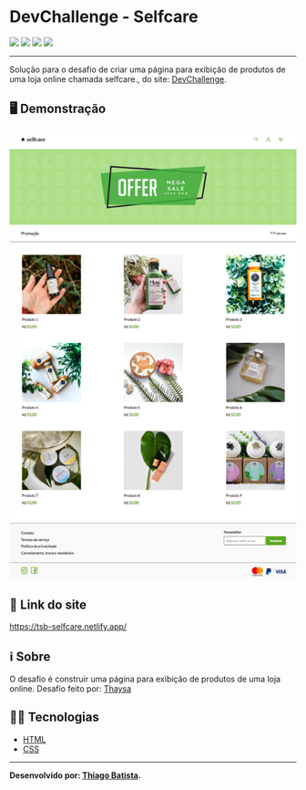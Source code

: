 # DevChallenge - Selfcare
![](https://img.shields.io/badge/HTML5-E34F26?style=for-the-badge&logo=html5&logoColor=white) ![](https://img.shields.io/badge/CSS3-1572B6?style=for-the-badge&logo=css3&logoColor=white) ![](https://img.shields.io/badge/Visual_Studio_Code-0078D4?style=for-the-badge&logo=visual%20studio%20code&logoColor=white) ![](https://img.shields.io/badge/Markdown-000000?style=for-the-badge&logo=markdown&logoColor=white)
***
Solução para o desafio de criar uma página para exibição de produtos de uma loja online chamada selfcare., do site: [DevChallenge](https://www.devchallenge.com.br/). 

## 🖥️ Demonstração
![](/Resultados/selfcare.png)

## 🔗 Link do site
https://tsb-selfcare.netlify.app/ 

## ℹ️ Sobre
O desafio é construir uma página para exibição de produtos de uma loja online. Desafio feito por: [Thaysa](https://github.com/thaysagomes)

## 👨‍💻 Tecnologias
* [HTML](https://developer.mozilla.org/pt-BR/docs/Web/HTML)
* [CSS](https://developer.mozilla.org/pt-BR/docs/Web/CSS)
***
**Desenvolvido por: [Thiago Batista](https://github.com/ThiagoSantosBatista/).**
